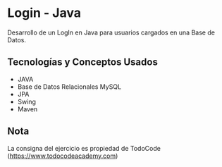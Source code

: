 # Login - Java
Desarrollo de un LogIn en Java para usuarios cargados en una Base de Datos.

## Tecnologías y Conceptos Usados
- JAVA
- Base de Datos Relacionales MySQL
- JPA
- Swing
- Maven

## Nota
La consigna del ejercicio es propiedad de TodoCode (https://www.todocodeacademy.com)
